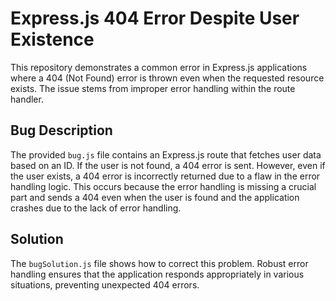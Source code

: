 # Express.js 404 Error Despite User Existence

This repository demonstrates a common error in Express.js applications where a 404 (Not Found) error is thrown even when the requested resource exists.  The issue stems from improper error handling within the route handler.

## Bug Description

The provided `bug.js` file contains an Express.js route that fetches user data based on an ID.  If the user is not found, a 404 error is sent. However, even if the user exists,  a 404 error is incorrectly returned due to a flaw in the error handling logic. This occurs because the error handling is missing a crucial part and sends a 404 even when the user is found and the application crashes due to the lack of error handling.

## Solution

The `bugSolution.js` file shows how to correct this problem.  Robust error handling ensures that the application responds appropriately in various situations, preventing unexpected 404 errors.